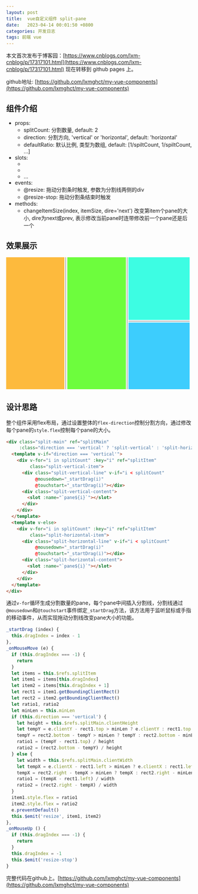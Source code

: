 ```yaml
---
layout: post
title:  vue自定义组件 split-pane
date:   2023-04-14 00:01:50 +0800
categories: 开发日志
tags: 前端 vue
---
```

本文首次发布于博客园：[https://www.cnblogs.com/lxm-cnblog/p/17317101.html](https://www.cnblogs.com/lxm-cnblog/p/17317101.html)
现在转移到 github pages 上。

github地址: [https://github.com/lxmghct/my-vue-components](https://github.com/lxmghct/my-vue-components)

## 组件介绍
* props:
    - splitCount: 分割数量, default: 2
    - direction: 分割方向, 'vertical' or 'horizontal', default: 'horizontal'
    - defaultRatio: 默认比例, 类型为数组, default: [1/spiltCount, 1/spiltCount, ...]
* slots:
    - <template slot="pane1">...</template>
    - <template slot="pane2">...</template>
    - ...
* events:
    - @resize: 拖动分割条时触发, 参数为分割线两侧的div
    - @resize-stop: 拖动分割条结束时触发
* methods:
    - changeItemSize(index, itemSize, dire='next') 改变第item个pane的大小, dire为next或prev, 表示修改当前pane时连带修改前一个pane还是后一个

## 效果展示
![](/post_assets/images/2023/04/14-vue-split-pane.gif)

## 设计思路
整个组件采用flex布局，通过设置整体的`flex-direction`控制分割方向，通过修改每个pane的`style.flex`控制每个pane的大小。
```html
<div class="split-main" ref="splitMain"
     :class="direction === 'vertical' ? 'split-vertical' : 'split-horizontal'">
  <template v-if="direction === 'vertical'">
    <div v-for="i in splitCount" :key="i" ref="splitItem"
         class="split-vertical-item">
      <div class="split-vertical-line" v-if="i < splitCount"
           @mousedown="_startDrag(i)"
           @touchstart="_startDrag(i)"></div>
      <div class="split-vertical-content">
        <slot :name="`pane${i}`"></slot>
      </div>
    </div>
  </template>
  <template v-else>
    <div v-for="i in splitCount" :key="i" ref="splitItem"
         class="split-horizontal-item">
      <div class="split-horizontal-line" v-if="i < splitCount"
           @mousedown="_startDrag(i)"
           @touchstart="_startDrag(i)"></div>
      <div class="split-horizontal-content">
        <slot :name="`pane${i}`"></slot>
      </div>
    </div>
  </template>
</div>
```
通过`v-for`循环生成分割数量的pane，每个pane中间插入分割线，分割线通过`@mousedown`和`@touchstart`事件绑定`_startDrag`方法，该方法用于监听鼠标或手指的移动事件，从而实现拖动分割线改变pane大小的功能。
```js
_startDrag (index) {
  this.dragIndex = index - 1
},
_onMouseMove (e) {
  if (this.dragIndex === -1) {
    return
  }
  let items = this.$refs.splitItem
  let item1 = items[this.dragIndex]
  let item2 = items[this.dragIndex + 1]
  let rect1 = item1.getBoundingClientRect()
  let rect2 = item2.getBoundingClientRect()
  let ratio1, ratio2
  let minLen = this.minLen
  if (this.direction === 'vertical') {
    let height = this.$refs.splitMain.clientHeight
    let tempY = e.clientY - rect1.top > minLen ? e.clientY : rect1.top + minLen
    tempY = rect2.bottom - tempY > minLen ? tempY : rect2.bottom - minLen
    ratio1 = (tempY - rect1.top) / height
    ratio2 = (rect2.bottom - tempY) / height
  } else {
    let width = this.$refs.splitMain.clientWidth
    let tempX = e.clientX - rect1.left > minLen ? e.clientX : rect1.left + minLen
    tempX = rect2.right - tempX > minLen ? tempX : rect2.right - minLen
    ratio1 = (tempX - rect1.left) / width
    ratio2 = (rect2.right - tempX) / width
  }
  item1.style.flex = ratio1
  item2.style.flex = ratio2
  e.preventDefault()
  this.$emit('resize', item1, item2)
},
_onMouseUp () {
  if (this.dragIndex === -1) {
    return
  }
  this.dragIndex = -1
  this.$emit('resize-stop')
}
```
完整代码在github上。[https://github.com/lxmghct/my-vue-components](https://github.com/lxmghct/my-vue-components)
